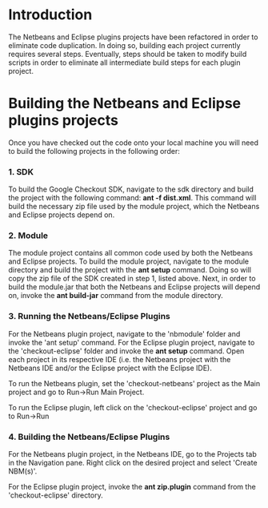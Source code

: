 # Introduction #

The Netbeans and Eclipse plugins projects have been refactored in order to eliminate code duplication. In doing so, building each project currently requires several steps. Eventually, steps should be taken to modify build scripts in order to eliminate all intermediate build steps for each plugin project.

# Building the Netbeans and Eclipse plugins projects #

Once you have checked out the code onto your local machine you will need to build the following projects in the following order:

### 1. SDK ###

To build the Google Checkout SDK, navigate to the sdk directory and build the project with the following command: **ant -f dist.xml**.  This command will build the necessary zip file used by the module project, which the Netbeans and Eclipse projects depend on.

### 2. Module ###

The module project contains all common code used by both the Netbeans and Eclipse projects. To build the module project, navigate to the module directory and build the project with the **ant setup** command. Doing so will copy the zip file of the SDK created in step 1, listed above. Next, in order to build the module.jar that both the Netbeans and Eclipse projects will depend on, invoke the **ant build-jar** command from the module directory.

### 3. Running the Netbeans/Eclipse Plugins ###

For the Netbeans plugin project, navigate to the 'nbmodule' folder and invoke the 'ant setup' command. For the Eclipse plugin project, navigate to the 'checkout-eclipse' folder and invoke the **ant setup** command. Open each project in its respective IDE (i.e. the Netbeans project with the Netbeans IDE and/or the Eclipse project with the Eclipse IDE).

To run the Netbeans plugin, set the 'checkout-netbeans' project as the Main project and go to Run->Run Main Project.

To run the Eclipse plugin, left click on the 'checkout-eclipse' project and go to Run->Run

### 4. Building the Netbeans/Eclipse Plugins ###

For the Netbeans plugin project, in the Netbeans IDE, go to the Projects tab in the Navigation pane. Right click on the desired project and select 'Create NBM(s)'.

For the Eclipse plugin project, invoke the **ant zip.plugin** command from the 'checkout-eclipse' directory.